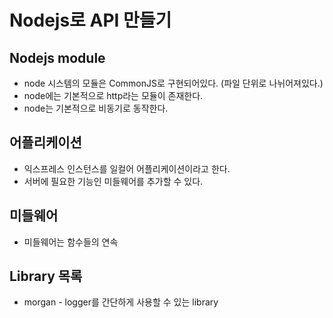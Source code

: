 # Nodejs로 API 만들기

## Nodejs module

- node 시스템의 모듈은 CommonJS로 구현되어있다. (파일 단위로 나뉘어져있다.)
- node에는 기본적으로 http라는 모듈이 존재한다.
- node는 기본적으로 비동기로 동작한다.

## 어플리케이션

- 익스프레스 인스턴스를 일컬어 어플리케이션이라고 한다.
- 서버에 필요한 기능인 미들웨어를 추가할 수 있다.

## 미들웨어

- 미들웨어는 함수들의 연속

## Library 목록

- morgan - logger를 간단하게 사용할 수 있는 library